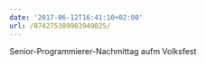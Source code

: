 ```yaml
---
date: '2017-06-12T16:41:10+02:00'
url: /874275389903949825/
---
```

Senior-Programmierer-Nachmittag aufm Volksfest
